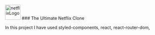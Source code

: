 
<img src="https://user-images.githubusercontent.com/76589507/113987811-70207f80-986c-11eb-804e-df35d501f0f6.png" width="50px" height="50px" alt="netflixLogo"/> ### The Ultimate Netflix Clone 

In this project I have used styled-components, react, react-router-dom,  

